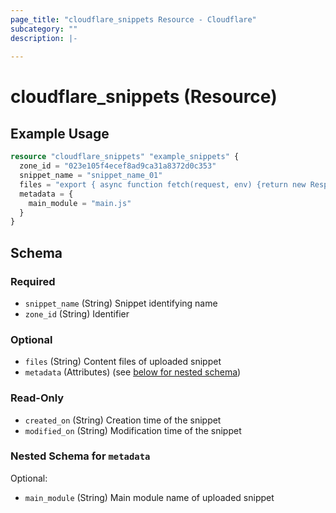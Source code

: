 ```yaml
---
page_title: "cloudflare_snippets Resource - Cloudflare"
subcategory: ""
description: |-
  
---
```


# cloudflare_snippets (Resource)



## Example Usage

```terraform
resource "cloudflare_snippets" "example_snippets" {
  zone_id = "023e105f4ecef8ad9ca31a8372d0c353"
  snippet_name = "snippet_name_01"
  files = "export { async function fetch(request, env) {return new Response(\'some_response\') } }"
  metadata = {
    main_module = "main.js"
  }
}
```

<!-- schema generated by tfplugindocs -->
## Schema

### Required

- `snippet_name` (String) Snippet identifying name
- `zone_id` (String) Identifier

### Optional

- `files` (String) Content files of uploaded snippet
- `metadata` (Attributes) (see [below for nested schema](#nestedatt--metadata))

### Read-Only

- `created_on` (String) Creation time of the snippet
- `modified_on` (String) Modification time of the snippet

<a id="nestedatt--metadata"></a>
### Nested Schema for `metadata`

Optional:

- `main_module` (String) Main module name of uploaded snippet


